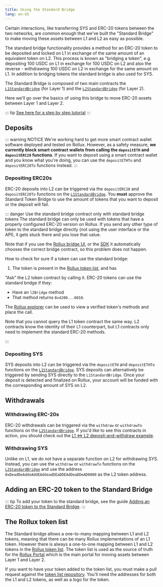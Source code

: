 ```yaml
---
title: Using the Standard Bridge
lang: en-US
---
```


Certain interactions, like transferring SYS and ERC-20 tokens between the two networks, are common enough that we've built the "Standard Bridge" to make moving these assets between L1 and L2 as easy as possible.

The standard bridge functionality provides a method for an ERC-20 token to be deposited and locked on L1 in exchange of the same amount of an equivalent token on L2. This process is known as "bridging a token", e.g. depositing 100 USDC on L1 in exchange for 100 USDC on L2 and also the reverse - withdrawing 100 USDC on L2 in exchange for the same amount on L1. In addition to bridging tokens the standard bridge is also used for SYS.

The Standard Bridge is composed of two main contracts the [`L1StandardBridge`](https://github.com/SYS-Labs/rollux/blob/develop/packages/contracts-bedrock/contracts/L1/L1StandardBridge.sol) (for Layer 1) and the [`L2StandardBridge`](https://github.com/SYS-Labs/rollux/blob/develop/packages/contracts-bedrock/contracts/L2/L2StandardBridge.sol) (for Layer 2).

Here we'll go over the basics of using this bridge to move ERC-20 assets between Layer 1 and Layer 2.

::: tip 
[See here for a step by step tutorial](https://github.com/SYS-Labs/rollux-tutorial/tree/main/cross-dom-bridge-erc20)
:::

## Deposits

::: warning NOTICE
We're working hard to get more smart contract wallet software deployed and tested on Rollux.
However, as a safety measure, **we currently block smart contract wallets from calling the `depositETH` and `depositERC20` functions**.
If you want to deposit using a smart contract wallet and you know what you're doing, you can use the `depositETHTo` and `depositERC20To` functions instead.
:::

### Depositing ERC20s

ERC-20 deposits into L2 can be triggered via the `depositERC20` and `depositERC20To` functions on the [`L1StandardBridge`](https://github.com/SYS-Labs/rollux/blob/develop/packages/contracts-bedrock/contracts/L1/L1StandardBridge.sol).
You **must** approve the Standard Token Bridge to use the amount of tokens that you want to deposit or the deposit will fail.


::: danger Use the standard bridge contract only with standard bridge tokens
The standard bridge can only be used with tokens that have a properly configured ERC-20 version on Rollux.
If you send any other type of token to the standard bridge directly (not using the user interface or the API), it gets stuck there and you lose that value.

Note that if you use the [Rollux bridge UI](https://rollux.com/bridge), or the [SDK](../../sdk/js-client.md) it automatically chooses the correct bridge contract, so this problem does not happen.

How to check for sure if a token can use the standard bridge:

1.  The token is present in the [Rollux token list](https://github.com/syscoin/syscoin-rollux.github.io/tree/master/data), and has 

"Ask" the L2 token contract by calling it. 
   ERC-20 tokens can use the standard bridge if they:
   - Have an `l2Bridge` method
   - That method returns `0x4200...0010`. 

   The [Rollux explorer](https://explorer.rollux.com) can be used to view a verified token's methods and place the call.

   Note that you cannot query the L1 token contract the same way.
   L2 contracts know the identity of their L1 counterpart, but L1 contracts only need to implement the standard ERC-20 methods.

:::


### Depositing SYS

SYS deposits into L2 can be triggered via the `depositETH` and `depositETHTo` functions on the [`L1StandardBridge`](https://github.com/SYS-Labs/rollux/blob/develop/packages/contracts-bedrock/contracts/L1/L1StandardBridge.sol).
SYS deposits can alternatively be triggered by sending SYS directly to the `L1StandardBridge`.
Once your deposit is detected and finalized on Rollux, your account will be funded with the corresponding amount of SYS on L2.

## Withdrawals

### Withdrawing ERC-20s

ERC-20 withdrawals can be triggered via the `withdraw` or `withdrawTo` functions on the [`L2StandardBridge`](https://github.com/SYS-Labs/rollux/blob/develop/packages/contracts-bedrock/contracts/L2/L2StandardBridge.sol).
If you'd like to see this contracts in action, you should check out the [L1 ⇔ L2 deposit-and-withdraw example](https://github.com/sys-labs/rollux-tutorial/tree/main/cross-dom-bridge-erc20).

### Withdrawing SYS

Unlike on L1, we do not have a separate function on L2 for withdrawing SYS.
Instead, you can use the `withdraw` or `withdrawTo` functions on the [`L2StandardBridge`](https://github.com/SYS-Labs/rollux/blob/develop/packages/contracts-bedrock/contracts/L2/L2StandardBridge.sol) and use the address `0xDeadDeAddeAddEAddeadDEaDDEAdDeaDDeAD0000` as the L2 token address.

## Adding an ERC-20 token to the Standard Bridge

::: tip
To add your token to the standard bridge, see the guide [Adding an ERC-20 token to the Standard Bridge](https://github.com/sys-labs/rollux-tutorial/tree/main/standard-bridge-standard-token).
:::

## The Rollux token list

The Standard bridge allows a one-to-many mapping between L1 and L2 tokens, meaning that there can be many Rollux implementations of an L1 token.
However there is always a one-to-one mapping between L1 and L2 tokens in the [Rollux token list](https://github.com/syscoin/syscoin-rollux.github.io/tree/master/data).
The token list is used as the source of truth for the [Rollux Portal](https://rollux.com/bridge) which is the main portal for moving assets between Layer 1 and Layer 2.

If you want to have your token added to the token list, you must make a pull request against the [token list repository](https://github.com/syscoin/syscoin-rollux.github.io/tree/master/data).
You'll need the addresses for both the L1 and L2 tokens, as well as a logo for the token.
